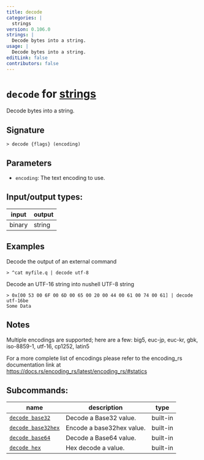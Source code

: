 ```yaml
---
title: decode
categories: |
  strings
version: 0.106.0
strings: |
  Decode bytes into a string.
usage: |
  Decode bytes into a string.
editLink: false
contributors: false
---
```

<!-- This file is automatically generated. Please edit the command in https://github.com/nushell/nushell instead. -->

# `decode` for [strings](/commands/categories/strings.md)

<div class='command-title'>Decode bytes into a string.</div>

## Signature

```> decode {flags} (encoding)```

## Parameters

 -  `encoding`: The text encoding to use.


## Input/output types:

| input  | output |
| ------ | ------ |
| binary | string |
## Examples

Decode the output of an external command
```nu
> ^cat myfile.q | decode utf-8

```

Decode an UTF-16 string into nushell UTF-8 string
```nu
> 0x[00 53 00 6F 00 6D 00 65 00 20 00 44 00 61 00 74 00 61] | decode utf-16be
Some Data
```

## Notes
Multiple encodings are supported; here are a few:
big5, euc-jp, euc-kr, gbk, iso-8859-1, utf-16, cp1252, latin5

For a more complete list of encodings please refer to the encoding_rs
documentation link at https://docs.rs/encoding_rs/latest/encoding_rs/#statics

## Subcommands:

| name                                                     | description               | type     |
| -------------------------------------------------------- | ------------------------- | -------- |
| [`decode base32`](/commands/docs/decode_base32.md)       | Decode a Base32 value.    | built-in |
| [`decode base32hex`](/commands/docs/decode_base32hex.md) | Encode a base32hex value. | built-in |
| [`decode base64`](/commands/docs/decode_base64.md)       | Decode a Base64 value.    | built-in |
| [`decode hex`](/commands/docs/decode_hex.md)             | Hex decode a value.       | built-in |
